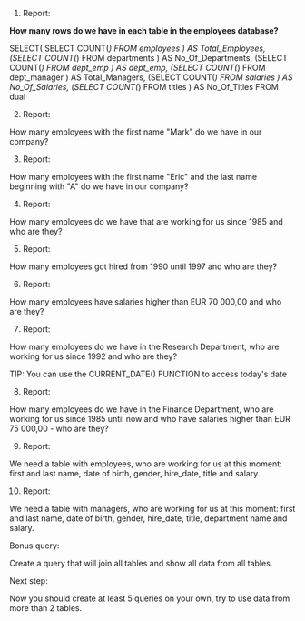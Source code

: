 1. Report:

**How many rows do we have in each table in the employees database?**

  SELECT(
      SELECT COUNT(*)
	  FROM   employees
	  ) AS Total_Employees,
	  (SELECT COUNT(*)
	  FROM   departments
	  ) AS No_Of_Departments,
	  (SELECT COUNT(*)
	  FROM   dept_emp
	  ) AS dept_emp,
	  (SELECT COUNT(*)
	  FROM   dept_manager
	  ) AS Total_Managers,
	  (SELECT COUNT(*)
	  FROM   salaries
	  ) AS No_Of_Salaries,
	  (SELECT COUNT(*)
	  FROM   titles
	  ) AS No_Of_Titles
  FROM dual


2. Report:

How many employees with the first name "Mark" do we have in our company?


3. Report:

  How many employees with the first name "Eric" and the last name beginning with "A" do we have in our company?


4. Report:

 How many employees do we have that are working for us since 1985 and who are they?


5. Report:

 How many employees got hired from 1990 until 1997 and who are they?


6. Report:

 How many employees have salaries higher than EUR 70 000,00 and who are they? 


7. Report:

 How many employees do we have in the Research Department, who are working for us since 1992 and who are they?

TIP: You can use the CURRENT_DATE() FUNCTION to access today's date

8. Report:

 How many employees do we have in the Finance Department, who are working for us since 1985 until now and who have salaries higher than EUR 75 000,00 - who are they?


9. Report:

 We need a table with employees, who are working for us at this moment: first and last name, date of birth, gender, hire_date, title and salary.


10. Report:

 We need a table with managers, who are working for us at this moment: first and last name, date of birth, gender, hire_date, title, department name and salary.


Bonus query:

 Create a query that will join all tables and show all data from all tables.


Next step:

 Now you should create at least 5 queries on your own, try to use data from more than 2 tables.